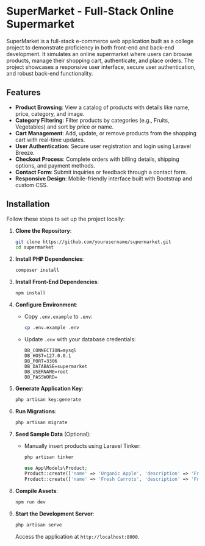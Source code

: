 # SuperMarket - Full-Stack Online Supermarket

SuperMarket is a full-stack e-commerce web application built as a college project to demonstrate proficiency in both front-end and back-end development. It simulates an online supermarket where users can browse products, manage their shopping cart, authenticate, and place orders. The project showcases a responsive user interface, secure user authentication, and robust back-end functionality.

## Features

- **Product Browsing**: View a catalog of products with details like name, price, category, and image.
- **Category Filtering**: Filter products by categories (e.g., Fruits, Vegetables) and sort by price or name.
- **Cart Management**: Add, update, or remove products from the shopping cart with real-time updates.
- **User Authentication**: Secure user registration and login using Laravel Breeze.
- **Checkout Process**: Complete orders with billing details, shipping options, and payment methods.
- **Contact Form**: Submit inquiries or feedback through a contact form.
- **Responsive Design**: Mobile-friendly interface built with Bootstrap and custom CSS.

## Installation

Follow these steps to set up the project locally:

1. **Clone the Repository**:

   ```bash
   git clone https://github.com/yourusername/supermarket.git
   cd supermarket
   ```

2. **Install PHP Dependencies**:

   ```bash
   composer install
   ```

3. **Install Front-End Dependencies**:

   ```bash
   npm install
   ```

4. **Configure Environment**:

   - Copy `.env.example` to `.env`:

     ```bash
     cp .env.example .env
     ```

   - Update `.env` with your database credentials:

     ```env
     DB_CONNECTION=mysql
     DB_HOST=127.0.0.1
     DB_PORT=3306
     DB_DATABASE=supermarket
     DB_USERNAME=root
     DB_PASSWORD=
     ```

5. **Generate Application Key**:

   ```bash
   php artisan key:generate
   ```

6. **Run Migrations**:

   ```bash
   php artisan migrate
   ```

7. **Seed Sample Data** (Optional):

   - Manually insert products using Laravel Tinker:

     ```bash
     php artisan tinker
     ```

     ```php
     use App\Models\Product;
     Product::create(['name' => 'Organic Apple', 'description' => 'Fresh organic apples', 'price' => 5.99, 'image' => 'imgs/product1.png', 'category' => 'Fruits']);
     Product::create(['name' => 'Fresh Carrots', 'description' => 'Fresh organic carrots', 'price' => 3.49, 'image' => 'imgs/product2.png', 'category' => 'Vegetables']);
     ```

8. **Compile Assets**:

   ```bash
   npm run dev
   ```

9. **Start the Development Server**:

   ```bash
   php artisan serve
   ```

   Access the application at `http://localhost:8000`.

